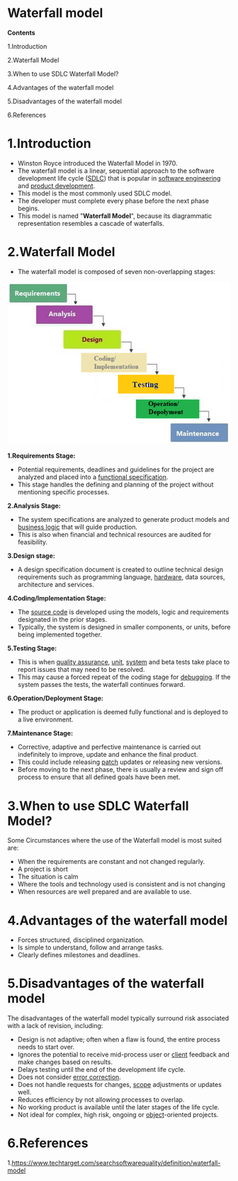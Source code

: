 
# Waterfall model

**Contents**

1.Introduction

2.Waterfall Model

3.When to use SDLC Waterfall Model?

4.Advantages of the waterfall model

5.Disadvantages of the waterfall model

6.References

# 1.Introduction

-   Winston Royce introduced the Waterfall Model in 1970.
-   The waterfall model is a linear, sequential approach to the software development life cycle ([SDLC](https://www.techtarget.com/searchsoftwarequality/definition/systems-development-life-cycle)) that is popular in [software engineering](https://www.techtarget.com/whatis/definition/software-engineering) and [product development](https://www.techtarget.com/searchcio/definition/product-development-or-new-product-development-NPD).
-   This model is the most commonly used SDLC model.
-   The developer must complete every phase before the next phase begins.
-   This model is named "**Waterfall Model**", because its diagrammatic representation resembles a cascade of waterfalls.

# 2.Waterfall Model

-   The waterfall model is composed of seven non-overlapping stages:

![](media/f81145597ed1ca11b96a9a038c467273.png)

**1.Requirements Stage:**

-   Potential requirements, deadlines and guidelines for the project are analyzed and placed into a [functional specification](https://www.techtarget.com/searchsoftwarequality/definition/functional-specification).
-   This stage handles the defining and planning of the project without mentioning specific processes.

**2.Analysis Stage:**

-   The system specifications are analyzed to generate product models and [business logic](https://www.techtarget.com/whatis/definition/business-logic) that will guide production.
-   This is also when financial and technical resources are audited for feasibility.

**3.Design stage:**

-   A design specification document is created to outline technical design requirements such as programming language, [hardware](https://www.techtarget.com/searchnetworking/definition/hardware), data sources, architecture and services.

**4.Coding/Implementation Stage:**

-   The [source code](https://www.techtarget.com/searchapparchitecture/definition/source-code) is developed using the models, logic and requirements designated in the prior stages.
-   Typically, the system is designed in smaller components, or units, before being implemented together.

**5.Testing Stage:**

-   This is when [quality assurance](https://www.techtarget.com/searchsoftwarequality/definition/quality-assurance), [unit](https://www.techtarget.com/searchsoftwarequality/definition/unit-testing), [system](https://www.techtarget.com/searchsoftwarequality/definition/system-testing) and beta tests take place to report issues that may need to be resolved.
-   This may cause a forced repeat of the coding stage for [debugging](https://www.techtarget.com/searchsoftwarequality/definition/debugging). If the system passes the tests, the waterfall continues forward.

**6.Operation/Deployment Stage:**

-   The product or application is deemed fully functional and is deployed to a live environment.

**7.Maintenance Stage:**

-   Corrective, adaptive and perfective maintenance is carried out indefinitely to improve, update and enhance the final product.
-   This could include releasing [patch](https://www.techtarget.com/searchenterprisedesktop/definition/patch) updates or releasing new versions.
-   Before moving to the next phase, there is usually a review and sign off process to ensure that all defined goals have been met.

# 3.When to use SDLC Waterfall Model?

Some Circumstances where the use of the Waterfall model is most suited are:

-   When the requirements are constant and not changed regularly.
-   A project is short
-   The situation is calm
-   Where the tools and technology used is consistent and is not changing
-   When resources are well prepared and are available to use.

# 4.Advantages of the waterfall model

-   Forces structured, disciplined organization.
-   Is simple to understand, follow and arrange tasks.
-   Clearly defines milestones and deadlines.

# 5.Disadvantages of the waterfall model

The disadvantages of the waterfall model typically surround risk associated with a lack of revision, including:

-   Design is not adaptive; often when a flaw is found, the entire process needs to start over.
-   Ignores the potential to receive mid-process user or [client](https://www.techtarget.com/searchenterprisedesktop/definition/client) feedback and make changes based on results.
-   Delays testing until the end of the development life cycle.
-   Does not consider [error correction](https://www.techtarget.com/searchnetworking/definition/ECC).
-   Does not handle requests for changes, [scope](https://www.techtarget.com/searchcio/definition/project-scope) adjustments or updates well.
-   Reduces efficiency by not allowing processes to overlap.
-   No working product is available until the later stages of the life cycle.
-   Not ideal for complex, high risk, ongoing or [object](https://www.techtarget.com/searchapparchitecture/definition/object)-oriented projects.

# 6.References

1.https://www.techtarget.com/searchsoftwarequality/definition/waterfall-model
